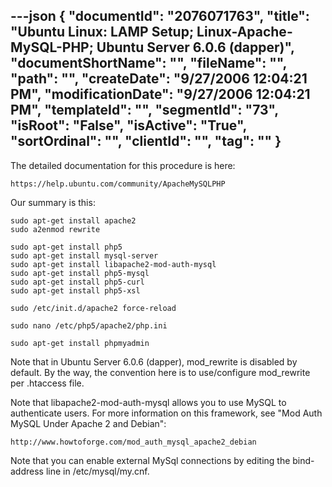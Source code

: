 ---json
{
  "documentId": "2076071763",
  "title": "Ubuntu Linux: LAMP Setup; Linux-Apache-MySQL-PHP; Ubuntu Server 6.0.6 (dapper)",
  "documentShortName": "",
  "fileName": "",
  "path": "",
  "createDate": "9/27/2006 12:04:21 PM",
  "modificationDate": "9/27/2006 12:04:21 PM",
  "templateId": "",
  "segmentId": "73",
  "isRoot": "False",
  "isActive": "True",
  "sortOrdinal": "",
  "clientId": "",
  "tag": ""
}
---

The detailed documentation for this procedure is here:

    https://help.ubuntu.com/community/ApacheMySQLPHP

Our summary is this:

    sudo apt-get install apache2
    sudo a2enmod rewrite

    sudo apt-get install php5
    sudo apt-get install mysql-server
    sudo apt-get install libapache2-mod-auth-mysql
    sudo apt-get install php5-mysql
    sudo apt-get install php5-curl
    sudo apt-get install php5-xsl

    sudo /etc/init.d/apache2 force-reload

    sudo nano /etc/php5/apache2/php.ini

    sudo apt-get install phpmyadmin

Note that in Ubuntu Server 6.0.6 (dapper), mod_rewrite is disabled by default. By the way, the convention here is to use/configure mod_rewrite per .htaccess file.

Note that libapache2-mod-auth-mysql allows you to use MySQL to authenticate users. For more information on this framework, see &quot;Mod Auth MySQL Under Apache 2 and Debian&quot;:

    http://www.howtoforge.com/mod_auth_mysql_apache2_debian

Note that you can enable external MySql connections by editing the bind-address line in /etc/mysql/my.cnf.
